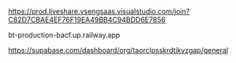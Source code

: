 https://prod.liveshare.vsengsaas.visualstudio.com/join?C82D7CBAE4EF76F19EA49BB4C94BDD6E7856

bt-production-bacf.up.railway.app

https://supabase.com/dashboard/org/taorclpsskrdtikvzgap/general
